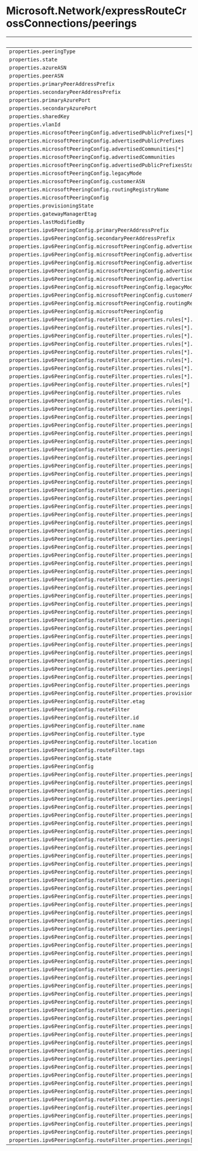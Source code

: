 # Microsoft.Network/expressRouteCrossConnections/peerings

| Default Path | Alias |
|---|---|
| `properties.peeringType` | `Microsoft.Network/expressRouteCrossConnections/peerings/peeringType` |
| `properties.state` | `Microsoft.Network/expressRouteCrossConnections/peerings/state` |
| `properties.azureASN` | `Microsoft.Network/expressRouteCrossConnections/peerings/azureASN` |
| `properties.peerASN` | `Microsoft.Network/expressRouteCrossConnections/peerings/peerASN` |
| `properties.primaryPeerAddressPrefix` | `Microsoft.Network/expressRouteCrossConnections/peerings/primaryPeerAddressPrefix` |
| `properties.secondaryPeerAddressPrefix` | `Microsoft.Network/expressRouteCrossConnections/peerings/secondaryPeerAddressPrefix` |
| `properties.primaryAzurePort` | `Microsoft.Network/expressRouteCrossConnections/peerings/primaryAzurePort` |
| `properties.secondaryAzurePort` | `Microsoft.Network/expressRouteCrossConnections/peerings/secondaryAzurePort` |
| `properties.sharedKey` | `Microsoft.Network/expressRouteCrossConnections/peerings/sharedKey` |
| `properties.vlanId` | `Microsoft.Network/expressRouteCrossConnections/peerings/vlanId` |
| `properties.microsoftPeeringConfig.advertisedPublicPrefixes[*]` | `Microsoft.Network/expressRouteCrossConnections/peerings/microsoftPeeringConfig.advertisedPublicPrefixes[*]` |
| `properties.microsoftPeeringConfig.advertisedPublicPrefixes` | `Microsoft.Network/expressRouteCrossConnections/peerings/microsoftPeeringConfig.advertisedPublicPrefixes` |
| `properties.microsoftPeeringConfig.advertisedCommunities[*]` | `Microsoft.Network/expressRouteCrossConnections/peerings/microsoftPeeringConfig.advertisedCommunities[*]` |
| `properties.microsoftPeeringConfig.advertisedCommunities` | `Microsoft.Network/expressRouteCrossConnections/peerings/microsoftPeeringConfig.advertisedCommunities` |
| `properties.microsoftPeeringConfig.advertisedPublicPrefixesState` | `Microsoft.Network/expressRouteCrossConnections/peerings/microsoftPeeringConfig.advertisedPublicPrefixesState` |
| `properties.microsoftPeeringConfig.legacyMode` | `Microsoft.Network/expressRouteCrossConnections/peerings/microsoftPeeringConfig.legacyMode` |
| `properties.microsoftPeeringConfig.customerASN` | `Microsoft.Network/expressRouteCrossConnections/peerings/microsoftPeeringConfig.customerASN` |
| `properties.microsoftPeeringConfig.routingRegistryName` | `Microsoft.Network/expressRouteCrossConnections/peerings/microsoftPeeringConfig.routingRegistryName` |
| `properties.microsoftPeeringConfig` | `Microsoft.Network/expressRouteCrossConnections/peerings/microsoftPeeringConfig` |
| `properties.provisioningState` | `Microsoft.Network/expressRouteCrossConnections/peerings/provisioningState` |
| `properties.gatewayManagerEtag` | `Microsoft.Network/expressRouteCrossConnections/peerings/gatewayManagerEtag` |
| `properties.lastModifiedBy` | `Microsoft.Network/expressRouteCrossConnections/peerings/lastModifiedBy` |
| `properties.ipv6PeeringConfig.primaryPeerAddressPrefix` | `Microsoft.Network/expressRouteCrossConnections/peerings/ipv6PeeringConfig.primaryPeerAddressPrefix` |
| `properties.ipv6PeeringConfig.secondaryPeerAddressPrefix` | `Microsoft.Network/expressRouteCrossConnections/peerings/ipv6PeeringConfig.secondaryPeerAddressPrefix` |
| `properties.ipv6PeeringConfig.microsoftPeeringConfig.advertisedPublicPrefixes[*]` | `Microsoft.Network/expressRouteCrossConnections/peerings/ipv6PeeringConfig.microsoftPeeringConfig.advertisedPublicPrefixes[*]` |
| `properties.ipv6PeeringConfig.microsoftPeeringConfig.advertisedPublicPrefixes` | `Microsoft.Network/expressRouteCrossConnections/peerings/ipv6PeeringConfig.microsoftPeeringConfig.advertisedPublicPrefixes` |
| `properties.ipv6PeeringConfig.microsoftPeeringConfig.advertisedCommunities[*]` | `Microsoft.Network/expressRouteCrossConnections/peerings/ipv6PeeringConfig.microsoftPeeringConfig.advertisedCommunities[*]` |
| `properties.ipv6PeeringConfig.microsoftPeeringConfig.advertisedCommunities` | `Microsoft.Network/expressRouteCrossConnections/peerings/ipv6PeeringConfig.microsoftPeeringConfig.advertisedCommunities` |
| `properties.ipv6PeeringConfig.microsoftPeeringConfig.advertisedPublicPrefixesState` | `Microsoft.Network/expressRouteCrossConnections/peerings/ipv6PeeringConfig.microsoftPeeringConfig.advertisedPublicPrefixesState` |
| `properties.ipv6PeeringConfig.microsoftPeeringConfig.legacyMode` | `Microsoft.Network/expressRouteCrossConnections/peerings/ipv6PeeringConfig.microsoftPeeringConfig.legacyMode` |
| `properties.ipv6PeeringConfig.microsoftPeeringConfig.customerASN` | `Microsoft.Network/expressRouteCrossConnections/peerings/ipv6PeeringConfig.microsoftPeeringConfig.customerASN` |
| `properties.ipv6PeeringConfig.microsoftPeeringConfig.routingRegistryName` | `Microsoft.Network/expressRouteCrossConnections/peerings/ipv6PeeringConfig.microsoftPeeringConfig.routingRegistryName` |
| `properties.ipv6PeeringConfig.microsoftPeeringConfig` | `Microsoft.Network/expressRouteCrossConnections/peerings/ipv6PeeringConfig.microsoftPeeringConfig` |
| `properties.ipv6PeeringConfig.routeFilter.properties.rules[*].properties.access` | `Microsoft.Network/expressRouteCrossConnections/peerings/ipv6PeeringConfig.routeFilter.rules[*].access` |
| `properties.ipv6PeeringConfig.routeFilter.properties.rules[*].properties.routeFilterRuleType` | `Microsoft.Network/expressRouteCrossConnections/peerings/ipv6PeeringConfig.routeFilter.rules[*].routeFilterRuleType` |
| `properties.ipv6PeeringConfig.routeFilter.properties.rules[*].properties.communities[*]` | `Microsoft.Network/expressRouteCrossConnections/peerings/ipv6PeeringConfig.routeFilter.rules[*].communities[*]` |
| `properties.ipv6PeeringConfig.routeFilter.properties.rules[*].properties.communities` | `Microsoft.Network/expressRouteCrossConnections/peerings/ipv6PeeringConfig.routeFilter.rules[*].communities` |
| `properties.ipv6PeeringConfig.routeFilter.properties.rules[*].properties.provisioningState` | `Microsoft.Network/expressRouteCrossConnections/peerings/ipv6PeeringConfig.routeFilter.rules[*].provisioningState` |
| `properties.ipv6PeeringConfig.routeFilter.properties.rules[*].name` | `Microsoft.Network/expressRouteCrossConnections/peerings/ipv6PeeringConfig.routeFilter.rules[*].name` |
| `properties.ipv6PeeringConfig.routeFilter.properties.rules[*].location` | `Microsoft.Network/expressRouteCrossConnections/peerings/ipv6PeeringConfig.routeFilter.rules[*].location` |
| `properties.ipv6PeeringConfig.routeFilter.properties.rules[*].etag` | `Microsoft.Network/expressRouteCrossConnections/peerings/ipv6PeeringConfig.routeFilter.rules[*].etag` |
| `properties.ipv6PeeringConfig.routeFilter.properties.rules[*]` | `Microsoft.Network/expressRouteCrossConnections/peerings/ipv6PeeringConfig.routeFilter.rules[*]` |
| `properties.ipv6PeeringConfig.routeFilter.properties.rules` | `Microsoft.Network/expressRouteCrossConnections/peerings/ipv6PeeringConfig.routeFilter.rules` |
| `properties.ipv6PeeringConfig.routeFilter.properties.rules[*].id` | `Microsoft.Network/expressRouteCrossConnections/peerings/ipv6PeeringConfig.routeFilter.rules[*].id` |
| `properties.ipv6PeeringConfig.routeFilter.properties.peerings[*].properties.peeringType` | `Microsoft.Network/expressRouteCrossConnections/peerings/ipv6PeeringConfig.routeFilter.peerings[*].peeringType` |
| `properties.ipv6PeeringConfig.routeFilter.properties.peerings[*].properties.state` | `Microsoft.Network/expressRouteCrossConnections/peerings/ipv6PeeringConfig.routeFilter.peerings[*].state` |
| `properties.ipv6PeeringConfig.routeFilter.properties.peerings[*].properties.azureASN` | `Microsoft.Network/expressRouteCrossConnections/peerings/ipv6PeeringConfig.routeFilter.peerings[*].azureASN` |
| `properties.ipv6PeeringConfig.routeFilter.properties.peerings[*].properties.peerASN` | `Microsoft.Network/expressRouteCrossConnections/peerings/ipv6PeeringConfig.routeFilter.peerings[*].peerASN` |
| `properties.ipv6PeeringConfig.routeFilter.properties.peerings[*].properties.primaryPeerAddressPrefix` | `Microsoft.Network/expressRouteCrossConnections/peerings/ipv6PeeringConfig.routeFilter.peerings[*].primaryPeerAddressPrefix` |
| `properties.ipv6PeeringConfig.routeFilter.properties.peerings[*].properties.secondaryPeerAddressPrefix` | `Microsoft.Network/expressRouteCrossConnections/peerings/ipv6PeeringConfig.routeFilter.peerings[*].secondaryPeerAddressPrefix` |
| `properties.ipv6PeeringConfig.routeFilter.properties.peerings[*].properties.primaryAzurePort` | `Microsoft.Network/expressRouteCrossConnections/peerings/ipv6PeeringConfig.routeFilter.peerings[*].primaryAzurePort` |
| `properties.ipv6PeeringConfig.routeFilter.properties.peerings[*].properties.secondaryAzurePort` | `Microsoft.Network/expressRouteCrossConnections/peerings/ipv6PeeringConfig.routeFilter.peerings[*].secondaryAzurePort` |
| `properties.ipv6PeeringConfig.routeFilter.properties.peerings[*].properties.sharedKey` | `Microsoft.Network/expressRouteCrossConnections/peerings/ipv6PeeringConfig.routeFilter.peerings[*].sharedKey` |
| `properties.ipv6PeeringConfig.routeFilter.properties.peerings[*].properties.vlanId` | `Microsoft.Network/expressRouteCrossConnections/peerings/ipv6PeeringConfig.routeFilter.peerings[*].vlanId` |
| `properties.ipv6PeeringConfig.routeFilter.properties.peerings[*].properties.microsoftPeeringConfig` | `Microsoft.Network/expressRouteCrossConnections/peerings/ipv6PeeringConfig.routeFilter.peerings[*].microsoftPeeringConfig` |
| `properties.ipv6PeeringConfig.routeFilter.properties.peerings[*].properties.stats.primarybytesIn` | `Microsoft.Network/expressRouteCrossConnections/peerings/ipv6PeeringConfig.routeFilter.peerings[*].stats.primarybytesIn` |
| `properties.ipv6PeeringConfig.routeFilter.properties.peerings[*].properties.stats.primarybytesOut` | `Microsoft.Network/expressRouteCrossConnections/peerings/ipv6PeeringConfig.routeFilter.peerings[*].stats.primarybytesOut` |
| `properties.ipv6PeeringConfig.routeFilter.properties.peerings[*].properties.stats.secondarybytesIn` | `Microsoft.Network/expressRouteCrossConnections/peerings/ipv6PeeringConfig.routeFilter.peerings[*].stats.secondarybytesIn` |
| `properties.ipv6PeeringConfig.routeFilter.properties.peerings[*].properties.stats.secondarybytesOut` | `Microsoft.Network/expressRouteCrossConnections/peerings/ipv6PeeringConfig.routeFilter.peerings[*].stats.secondarybytesOut` |
| `properties.ipv6PeeringConfig.routeFilter.properties.peerings[*].properties.stats` | `Microsoft.Network/expressRouteCrossConnections/peerings/ipv6PeeringConfig.routeFilter.peerings[*].stats` |
| `properties.ipv6PeeringConfig.routeFilter.properties.peerings[*].properties.provisioningState` | `Microsoft.Network/expressRouteCrossConnections/peerings/ipv6PeeringConfig.routeFilter.peerings[*].provisioningState` |
| `properties.ipv6PeeringConfig.routeFilter.properties.peerings[*].properties.gatewayManagerEtag` | `Microsoft.Network/expressRouteCrossConnections/peerings/ipv6PeeringConfig.routeFilter.peerings[*].gatewayManagerEtag` |
| `properties.ipv6PeeringConfig.routeFilter.properties.peerings[*].properties.lastModifiedBy` | `Microsoft.Network/expressRouteCrossConnections/peerings/ipv6PeeringConfig.routeFilter.peerings[*].lastModifiedBy` |
| `properties.ipv6PeeringConfig.routeFilter.properties.peerings[*].properties.connections[*].properties.expressRouteCircuitPeering.id` | `Microsoft.Network/expressRouteCrossConnections/peerings/ipv6PeeringConfig.routeFilter.peerings[*].connections[*].expressRouteCircuitPeering.id` |
| `properties.ipv6PeeringConfig.routeFilter.properties.peerings[*].properties.connections[*].properties.expressRouteCircuitPeering` | `Microsoft.Network/expressRouteCrossConnections/peerings/ipv6PeeringConfig.routeFilter.peerings[*].connections[*].expressRouteCircuitPeering` |
| `properties.ipv6PeeringConfig.routeFilter.properties.peerings[*].properties.connections[*].properties.peerExpressRouteCircuitPeering.id` | `Microsoft.Network/expressRouteCrossConnections/peerings/ipv6PeeringConfig.routeFilter.peerings[*].connections[*].peerExpressRouteCircuitPeering.id` |
| `properties.ipv6PeeringConfig.routeFilter.properties.peerings[*].properties.connections[*].properties.peerExpressRouteCircuitPeering` | `Microsoft.Network/expressRouteCrossConnections/peerings/ipv6PeeringConfig.routeFilter.peerings[*].connections[*].peerExpressRouteCircuitPeering` |
| `properties.ipv6PeeringConfig.routeFilter.properties.peerings[*].properties.connections[*].properties.addressPrefix` | `Microsoft.Network/expressRouteCrossConnections/peerings/ipv6PeeringConfig.routeFilter.peerings[*].connections[*].addressPrefix` |
| `properties.ipv6PeeringConfig.routeFilter.properties.peerings[*].properties.connections[*].properties.authorizationKey` | `Microsoft.Network/expressRouteCrossConnections/peerings/ipv6PeeringConfig.routeFilter.peerings[*].connections[*].authorizationKey` |
| `properties.ipv6PeeringConfig.routeFilter.properties.peerings[*].properties.connections[*].properties.circuitConnectionStatus` | `Microsoft.Network/expressRouteCrossConnections/peerings/ipv6PeeringConfig.routeFilter.peerings[*].connections[*].circuitConnectionStatus` |
| `properties.ipv6PeeringConfig.routeFilter.properties.peerings[*].properties.connections[*].properties.provisioningState` | `Microsoft.Network/expressRouteCrossConnections/peerings/ipv6PeeringConfig.routeFilter.peerings[*].connections[*].provisioningState` |
| `properties.ipv6PeeringConfig.routeFilter.properties.peerings[*].properties.connections[*].name` | `Microsoft.Network/expressRouteCrossConnections/peerings/ipv6PeeringConfig.routeFilter.peerings[*].connections[*].name` |
| `properties.ipv6PeeringConfig.routeFilter.properties.peerings[*].properties.connections[*].etag` | `Microsoft.Network/expressRouteCrossConnections/peerings/ipv6PeeringConfig.routeFilter.peerings[*].connections[*].etag` |
| `properties.ipv6PeeringConfig.routeFilter.properties.peerings[*].properties.connections[*]` | `Microsoft.Network/expressRouteCrossConnections/peerings/ipv6PeeringConfig.routeFilter.peerings[*].connections[*]` |
| `properties.ipv6PeeringConfig.routeFilter.properties.peerings[*].properties.connections` | `Microsoft.Network/expressRouteCrossConnections/peerings/ipv6PeeringConfig.routeFilter.peerings[*].connections` |
| `properties.ipv6PeeringConfig.routeFilter.properties.peerings[*].name` | `Microsoft.Network/expressRouteCrossConnections/peerings/ipv6PeeringConfig.routeFilter.peerings[*].name` |
| `properties.ipv6PeeringConfig.routeFilter.properties.peerings[*].etag` | `Microsoft.Network/expressRouteCrossConnections/peerings/ipv6PeeringConfig.routeFilter.peerings[*].etag` |
| `properties.ipv6PeeringConfig.routeFilter.properties.peerings[*]` | `Microsoft.Network/expressRouteCrossConnections/peerings/ipv6PeeringConfig.routeFilter.peerings[*]` |
| `properties.ipv6PeeringConfig.routeFilter.properties.peerings` | `Microsoft.Network/expressRouteCrossConnections/peerings/ipv6PeeringConfig.routeFilter.peerings` |
| `properties.ipv6PeeringConfig.routeFilter.properties.provisioningState` | `Microsoft.Network/expressRouteCrossConnections/peerings/ipv6PeeringConfig.routeFilter.provisioningState` |
| `properties.ipv6PeeringConfig.routeFilter.etag` | `Microsoft.Network/expressRouteCrossConnections/peerings/ipv6PeeringConfig.routeFilter.etag` |
| `properties.ipv6PeeringConfig.routeFilter` | `Microsoft.Network/expressRouteCrossConnections/peerings/ipv6PeeringConfig.routeFilter` |
| `properties.ipv6PeeringConfig.routeFilter.id` | `Microsoft.Network/expressRouteCrossConnections/peerings/ipv6PeeringConfig.routeFilter.id` |
| `properties.ipv6PeeringConfig.routeFilter.name` | `Microsoft.Network/expressRouteCrossConnections/peerings/ipv6PeeringConfig.routeFilter.name` |
| `properties.ipv6PeeringConfig.routeFilter.type` | `Microsoft.Network/expressRouteCrossConnections/peerings/ipv6PeeringConfig.routeFilter.type` |
| `properties.ipv6PeeringConfig.routeFilter.location` | `Microsoft.Network/expressRouteCrossConnections/peerings/ipv6PeeringConfig.routeFilter.location` |
| `properties.ipv6PeeringConfig.routeFilter.tags` | `Microsoft.Network/expressRouteCrossConnections/peerings/ipv6PeeringConfig.routeFilter.tags` |
| `properties.ipv6PeeringConfig.state` | `Microsoft.Network/expressRouteCrossConnections/peerings/ipv6PeeringConfig.state` |
| `properties.ipv6PeeringConfig` | `Microsoft.Network/expressRouteCrossConnections/peerings/ipv6PeeringConfig` |
| `properties.ipv6PeeringConfig.routeFilter.properties.peerings[*].properties.expressRouteConnection.id` | `Microsoft.Network/expressRouteCrossConnections/peerings/ipv6PeeringConfig.routeFilter.peerings[*].expressRouteConnection.id` |
| `properties.ipv6PeeringConfig.routeFilter.properties.peerings[*].properties.expressRouteConnection` | `Microsoft.Network/expressRouteCrossConnections/peerings/ipv6PeeringConfig.routeFilter.peerings[*].expressRouteConnection` |
| `properties.ipv6PeeringConfig.routeFilter.properties.peerings[*].properties.peeredConnections[*].properties.expressRouteCircuitPeering` | `Microsoft.Network/expressRouteCrossConnections/peerings/ipv6PeeringConfig.routeFilter.peerings[*].peeredConnections[*].expressRouteCircuitPeering` |
| `properties.ipv6PeeringConfig.routeFilter.properties.peerings[*].properties.peeredConnections[*].properties.peerExpressRouteCircuitPeering` | `Microsoft.Network/expressRouteCrossConnections/peerings/ipv6PeeringConfig.routeFilter.peerings[*].peeredConnections[*].peerExpressRouteCircuitPeering` |
| `properties.ipv6PeeringConfig.routeFilter.properties.peerings[*].properties.peeredConnections[*].properties.addressPrefix` | `Microsoft.Network/expressRouteCrossConnections/peerings/ipv6PeeringConfig.routeFilter.peerings[*].peeredConnections[*].addressPrefix` |
| `properties.ipv6PeeringConfig.routeFilter.properties.peerings[*].properties.peeredConnections[*].properties.circuitConnectionStatus` | `Microsoft.Network/expressRouteCrossConnections/peerings/ipv6PeeringConfig.routeFilter.peerings[*].peeredConnections[*].circuitConnectionStatus` |
| `properties.ipv6PeeringConfig.routeFilter.properties.peerings[*].properties.peeredConnections[*].properties.connectionName` | `Microsoft.Network/expressRouteCrossConnections/peerings/ipv6PeeringConfig.routeFilter.peerings[*].peeredConnections[*].connectionName` |
| `properties.ipv6PeeringConfig.routeFilter.properties.peerings[*].properties.peeredConnections[*].properties.authResourceGuid` | `Microsoft.Network/expressRouteCrossConnections/peerings/ipv6PeeringConfig.routeFilter.peerings[*].peeredConnections[*].authResourceGuid` |
| `properties.ipv6PeeringConfig.routeFilter.properties.peerings[*].properties.peeredConnections[*].properties.provisioningState` | `Microsoft.Network/expressRouteCrossConnections/peerings/ipv6PeeringConfig.routeFilter.peerings[*].peeredConnections[*].provisioningState` |
| `properties.ipv6PeeringConfig.routeFilter.properties.peerings[*].properties.peeredConnections[*].name` | `Microsoft.Network/expressRouteCrossConnections/peerings/ipv6PeeringConfig.routeFilter.peerings[*].peeredConnections[*].name` |
| `properties.ipv6PeeringConfig.routeFilter.properties.peerings[*].properties.peeredConnections[*].etag` | `Microsoft.Network/expressRouteCrossConnections/peerings/ipv6PeeringConfig.routeFilter.peerings[*].peeredConnections[*].etag` |
| `properties.ipv6PeeringConfig.routeFilter.properties.peerings[*].properties.peeredConnections[*]` | `Microsoft.Network/expressRouteCrossConnections/peerings/ipv6PeeringConfig.routeFilter.peerings[*].peeredConnections[*]` |
| `properties.ipv6PeeringConfig.routeFilter.properties.peerings[*].properties.peeredConnections` | `Microsoft.Network/expressRouteCrossConnections/peerings/ipv6PeeringConfig.routeFilter.peerings[*].peeredConnections` |
| `properties.ipv6PeeringConfig.routeFilter.properties.peerings[*].properties.microsoftPeeringConfig.advertisedPublicPrefixes[*]` | `Microsoft.Network/expressRouteCrossConnections/peerings/ipv6PeeringConfig.routeFilter.peerings[*].microsoftPeeringConfig.advertisedPublicPrefixes[*]` |
| `properties.ipv6PeeringConfig.routeFilter.properties.peerings[*].properties.microsoftPeeringConfig.advertisedPublicPrefixes` | `Microsoft.Network/expressRouteCrossConnections/peerings/ipv6PeeringConfig.routeFilter.peerings[*].microsoftPeeringConfig.advertisedPublicPrefixes` |
| `properties.ipv6PeeringConfig.routeFilter.properties.peerings[*].properties.microsoftPeeringConfig.advertisedCommunities[*]` | `Microsoft.Network/expressRouteCrossConnections/peerings/ipv6PeeringConfig.routeFilter.peerings[*].microsoftPeeringConfig.advertisedCommunities[*]` |
| `properties.ipv6PeeringConfig.routeFilter.properties.peerings[*].properties.microsoftPeeringConfig.advertisedCommunities` | `Microsoft.Network/expressRouteCrossConnections/peerings/ipv6PeeringConfig.routeFilter.peerings[*].microsoftPeeringConfig.advertisedCommunities` |
| `properties.ipv6PeeringConfig.routeFilter.properties.peerings[*].properties.microsoftPeeringConfig.advertisedPublicPrefixesState` | `Microsoft.Network/expressRouteCrossConnections/peerings/ipv6PeeringConfig.routeFilter.peerings[*].microsoftPeeringConfig.advertisedPublicPrefixesState` |
| `properties.ipv6PeeringConfig.routeFilter.properties.peerings[*].properties.microsoftPeeringConfig.legacyMode` | `Microsoft.Network/expressRouteCrossConnections/peerings/ipv6PeeringConfig.routeFilter.peerings[*].microsoftPeeringConfig.legacyMode` |
| `properties.ipv6PeeringConfig.routeFilter.properties.peerings[*].properties.microsoftPeeringConfig.customerASN` | `Microsoft.Network/expressRouteCrossConnections/peerings/ipv6PeeringConfig.routeFilter.peerings[*].microsoftPeeringConfig.customerASN` |
| `properties.ipv6PeeringConfig.routeFilter.properties.peerings[*].properties.microsoftPeeringConfig.routingRegistryName` | `Microsoft.Network/expressRouteCrossConnections/peerings/ipv6PeeringConfig.routeFilter.peerings[*].microsoftPeeringConfig.routingRegistryName` |
| `properties.ipv6PeeringConfig.routeFilter.properties.peerings[*].properties.connections[*].id` | `Microsoft.Network/expressRouteCrossConnections/peerings/ipv6PeeringConfig.routeFilter.peerings[*].connections[*].id` |
| `properties.ipv6PeeringConfig.routeFilter.properties.peerings[*].id` | `Microsoft.Network/expressRouteCrossConnections/peerings/ipv6PeeringConfig.routeFilter.peerings[*].id` |
| `properties.ipv6PeeringConfig.routeFilter.properties.peerings[*].properties.peeredConnections[*].properties.expressRouteCircuitPeering.id` | `Microsoft.Network/expressRouteCrossConnections/peerings/ipv6PeeringConfig.routeFilter.peerings[*].peeredConnections[*].expressRouteCircuitPeering.id` |
| `properties.ipv6PeeringConfig.routeFilter.properties.peerings[*].properties.peeredConnections[*].properties.peerExpressRouteCircuitPeering.id` | `Microsoft.Network/expressRouteCrossConnections/peerings/ipv6PeeringConfig.routeFilter.peerings[*].peeredConnections[*].peerExpressRouteCircuitPeering.id` |
| `properties.ipv6PeeringConfig.routeFilter.properties.peerings[*].properties.peeredConnections[*].id` | `Microsoft.Network/expressRouteCrossConnections/peerings/ipv6PeeringConfig.routeFilter.peerings[*].peeredConnections[*].id` |
| `properties.ipv6PeeringConfig.routeFilter.properties.peerings[*].properties.routeFilter` | `Microsoft.Network/expressRouteCrossConnections/peerings/ipv6PeeringConfig.routeFilter.peerings[*].routeFilter` |
| `properties.ipv6PeeringConfig.routeFilter.properties.peerings[*].properties.routeFilter.id` | `Microsoft.Network/expressRouteCrossConnections/peerings/ipv6PeeringConfig.routeFilter.peerings[*].routeFilter.id` |
| `properties.ipv6PeeringConfig.routeFilter.properties.peerings[*].properties.routeFilter.name` | `Microsoft.Network/expressRouteCrossConnections/peerings/ipv6PeeringConfig.routeFilter.peerings[*].routeFilter.name` |
| `properties.ipv6PeeringConfig.routeFilter.properties.peerings[*].properties.routeFilter.type` | `Microsoft.Network/expressRouteCrossConnections/peerings/ipv6PeeringConfig.routeFilter.peerings[*].routeFilter.type` |
| `properties.ipv6PeeringConfig.routeFilter.properties.peerings[*].properties.routeFilter.location` | `Microsoft.Network/expressRouteCrossConnections/peerings/ipv6PeeringConfig.routeFilter.peerings[*].routeFilter.location` |
| `properties.ipv6PeeringConfig.routeFilter.properties.peerings[*].properties.routeFilter.tags` | `Microsoft.Network/expressRouteCrossConnections/peerings/ipv6PeeringConfig.routeFilter.peerings[*].routeFilter.tags` |
| `properties.ipv6PeeringConfig.routeFilter.properties.peerings[*].properties.routeFilter.etag` | `Microsoft.Network/expressRouteCrossConnections/peerings/ipv6PeeringConfig.routeFilter.peerings[*].routeFilter.etag` |
| `properties.ipv6PeeringConfig.routeFilter.properties.peerings[*].properties.ipv6PeeringConfig` | `Microsoft.Network/expressRouteCrossConnections/peerings/ipv6PeeringConfig.routeFilter.peerings[*].ipv6PeeringConfig` |
| `properties.ipv6PeeringConfig.routeFilter.properties.peerings[*].properties.ipv6PeeringConfig.primaryPeerAddressPrefix` | `Microsoft.Network/expressRouteCrossConnections/peerings/ipv6PeeringConfig.routeFilter.peerings[*].ipv6PeeringConfig.primaryPeerAddressPrefix` |
| `properties.ipv6PeeringConfig.routeFilter.properties.peerings[*].properties.ipv6PeeringConfig.secondaryPeerAddressPrefix` | `Microsoft.Network/expressRouteCrossConnections/peerings/ipv6PeeringConfig.routeFilter.peerings[*].ipv6PeeringConfig.secondaryPeerAddressPrefix` |
| `properties.ipv6PeeringConfig.routeFilter.properties.peerings[*].properties.ipv6PeeringConfig.microsoftPeeringConfig` | `Microsoft.Network/expressRouteCrossConnections/peerings/ipv6PeeringConfig.routeFilter.peerings[*].ipv6PeeringConfig.microsoftPeeringConfig` |
| `properties.ipv6PeeringConfig.routeFilter.properties.peerings[*].properties.ipv6PeeringConfig.microsoftPeeringConfig.advertisedPublicPrefixes` | `Microsoft.Network/expressRouteCrossConnections/peerings/ipv6PeeringConfig.routeFilter.peerings[*].ipv6PeeringConfig.microsoftPeeringConfig.advertisedPublicPrefixes` |
| `properties.ipv6PeeringConfig.routeFilter.properties.peerings[*].properties.ipv6PeeringConfig.microsoftPeeringConfig.advertisedPublicPrefixes[*]` | `Microsoft.Network/expressRouteCrossConnections/peerings/ipv6PeeringConfig.routeFilter.peerings[*].ipv6PeeringConfig.microsoftPeeringConfig.advertisedPublicPrefixes[*]` |
| `properties.ipv6PeeringConfig.routeFilter.properties.peerings[*].properties.ipv6PeeringConfig.microsoftPeeringConfig.advertisedCommunities` | `Microsoft.Network/expressRouteCrossConnections/peerings/ipv6PeeringConfig.routeFilter.peerings[*].ipv6PeeringConfig.microsoftPeeringConfig.advertisedCommunities` |
| `properties.ipv6PeeringConfig.routeFilter.properties.peerings[*].properties.ipv6PeeringConfig.microsoftPeeringConfig.advertisedCommunities[*]` | `Microsoft.Network/expressRouteCrossConnections/peerings/ipv6PeeringConfig.routeFilter.peerings[*].ipv6PeeringConfig.microsoftPeeringConfig.advertisedCommunities[*]` |
| `properties.ipv6PeeringConfig.routeFilter.properties.peerings[*].properties.ipv6PeeringConfig.microsoftPeeringConfig.advertisedPublicPrefixesState` | `Microsoft.Network/expressRouteCrossConnections/peerings/ipv6PeeringConfig.routeFilter.peerings[*].ipv6PeeringConfig.microsoftPeeringConfig.advertisedPublicPrefixesState` |
| `properties.ipv6PeeringConfig.routeFilter.properties.peerings[*].properties.ipv6PeeringConfig.microsoftPeeringConfig.legacyMode` | `Microsoft.Network/expressRouteCrossConnections/peerings/ipv6PeeringConfig.routeFilter.peerings[*].ipv6PeeringConfig.microsoftPeeringConfig.legacyMode` |
| `properties.ipv6PeeringConfig.routeFilter.properties.peerings[*].properties.ipv6PeeringConfig.microsoftPeeringConfig.customerASN` | `Microsoft.Network/expressRouteCrossConnections/peerings/ipv6PeeringConfig.routeFilter.peerings[*].ipv6PeeringConfig.microsoftPeeringConfig.customerASN` |
| `properties.ipv6PeeringConfig.routeFilter.properties.peerings[*].properties.ipv6PeeringConfig.microsoftPeeringConfig.routingRegistryName` | `Microsoft.Network/expressRouteCrossConnections/peerings/ipv6PeeringConfig.routeFilter.peerings[*].ipv6PeeringConfig.microsoftPeeringConfig.routingRegistryName` |
| `properties.ipv6PeeringConfig.routeFilter.properties.peerings[*].properties.ipv6PeeringConfig.state` | `Microsoft.Network/expressRouteCrossConnections/peerings/ipv6PeeringConfig.routeFilter.peerings[*].ipv6PeeringConfig.state` |


